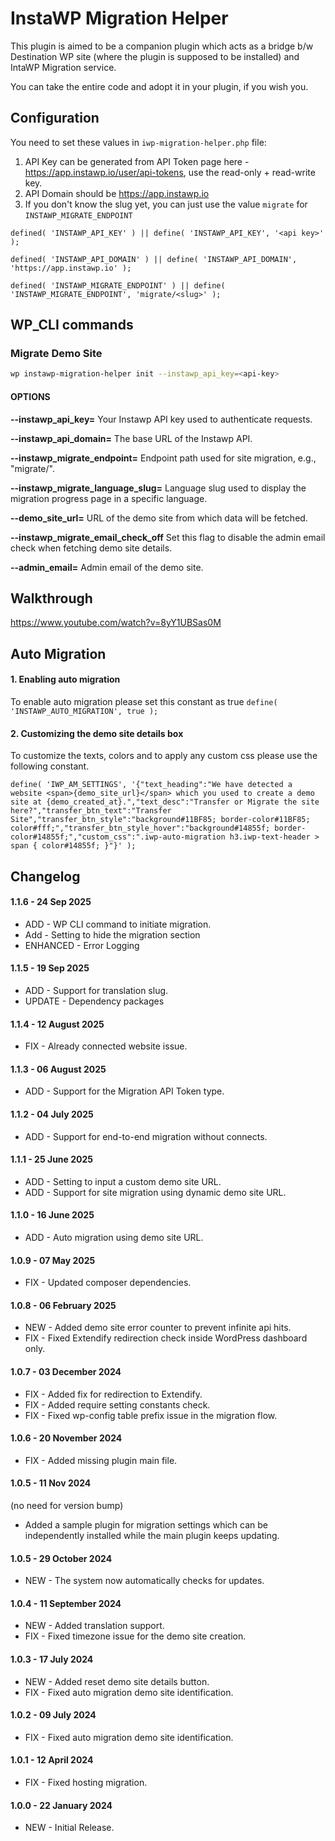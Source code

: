 # InstaWP Migration Helper

This plugin is aimed to be a companion plugin which acts as a bridge b/w Destination WP site (where the plugin is supposed to be installed) and IntaWP Migration service.

You can take the entire code and adopt it in your plugin, if you wish you.

## Configuration

You need to set these values in `iwp-migration-helper.php` file:

1. API Key can be generated from API Token page here - https://app.instawp.io/user/api-tokens, use the read-only + read-write key.
2. API Domain should be https://app.instawp.io
3. If you don't know the slug yet, you can just use the value `migrate` for `INSTAWP_MIGRATE_ENDPOINT`

```
defined( 'INSTAWP_API_KEY' ) || define( 'INSTAWP_API_KEY', '<api key>' );

defined( 'INSTAWP_API_DOMAIN' ) || define( 'INSTAWP_API_DOMAIN', 'https://app.instawp.io' );

defined( 'INSTAWP_MIGRATE_ENDPOINT' ) || define( 'INSTAWP_MIGRATE_ENDPOINT', 'migrate/<slug>' );
```

## WP_CLI commands

### Migrate Demo Site
```bash 
wp instawp-migration-helper init --instawp_api_key=<api-key>
```

#### OPTIONS
**--instawp_api_key=<key>**
Your Instawp API key used to authenticate requests.

**--instawp_api_domain=<url>**
The base URL of the Instawp API.

**--instawp_migrate_endpoint=<endpoint>**
Endpoint path used for site migration, e.g., "migrate/<slug>".

**--instawp_migrate_language_slug=<slug>**
Language slug used to display the migration progress page in a specific language.

**--demo_site_url=<url>**
URL of the demo site from which data will be fetched.

**--instawp_migrate_email_check_off**
Set this flag to disable the admin email check when fetching demo site details.

**--admin_email=<email>**
Admin email of the demo site.
		 

## Walkthrough

https://www.youtube.com/watch?v=8yY1UBSas0M

## Auto Migration

#### 1. Enabling auto migration

To enable auto migration please set this constant as true `define( 'INSTAWP_AUTO_MIGRATION', true );`

#### 2. Customizing the demo site details box

To customize the texts, colors and to apply any custom css please use the following constant.

```
define( 'IWP_AM_SETTINGS', '{"text_heading":"We have detected a website <span>{demo_site_url}</span> which you used to create a demo site at {demo_created_at}.","text_desc":"Transfer or Migrate the site here?","transfer_btn_text":"Transfer Site","transfer_btn_style":"background#11BF85; border-color#11BF85; color#fff;","transfer_btn_style_hover":"background#14855f; border-color#14855f;","custom_css":".iwp-auto-migration h3.iwp-text-header > span { color#14855f; }"}' );
```

## Changelog
#### 1.1.6 - 24 Sep 2025
- ADD - WP CLI command to initiate migration.
- Add - Setting to hide the migration section
- ENHANCED - Error Logging

#### 1.1.5 - 19 Sep 2025
- ADD - Support for translation slug.
- UPDATE - Dependency packages

#### 1.1.4 - 12 August 2025
- FIX - Already connected website issue.

#### 1.1.3 - 06 August 2025
- ADD - Support for the Migration API Token type.

#### 1.1.2 - 04 July 2025
- ADD - Support for end-to-end migration without connects.

#### 1.1.1 - 25 June 2025
- ADD - Setting to input a custom demo site URL.
- ADD - Support for site migration using dynamic demo site URL.

#### 1.1.0 - 16 June 2025
- ADD - Auto migration using demo site URL.

#### 1.0.9 - 07 May 2025

- FIX - Updated composer dependencies.

#### 1.0.8 - 06 February 2025

- NEW - Added demo site error counter to prevent infinite api hits.
- FIX - Fixed Extendify redirection check inside WordPress dashboard only.

#### 1.0.7 - 03 December 2024

- FIX - Added fix for redirection to Extendify.
- FIX - Added require setting constants check. 
- FIX - Fixed wp-config table prefix issue in the migration flow. 

#### 1.0.6 - 20 November 2024

- FIX - Added missing plugin main file.


#### 1.0.5 - 11 Nov 2024
(no need for version bump)
- Added a sample plugin for migration settings which can be independently installed while the main plugin keeps updating.

#### 1.0.5 - 29 October 2024

- NEW - The system now automatically checks for updates.

#### 1.0.4 - 11 September 2024

- NEW - Added translation support.
- FIX - Fixed timezone issue for the demo site creation.

#### 1.0.3 - 17 July 2024

- NEW - Added reset demo site details button.
- FIX - Fixed auto migration demo site identification.

#### 1.0.2 - 09 July 2024

- FIX - Fixed auto migration demo site identification.

#### 1.0.1 - 12 April 2024

- FIX - Fixed hosting migration.

#### 1.0.0 - 22 January 2024

- NEW - Initial Release.
